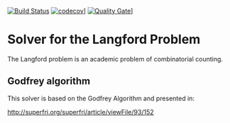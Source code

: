 [![Build Status](https://travis-ci.org/JulienLoiseau/langford.svg?branch=master)](https://travis-ci.org/JulienLoiseau/langford)
[![codecov](https://codecov.io/gh/JulienLoiseau/langford/branch/master/graph/badge.svg)](https://codecov.io/gh/JulienLoiseau/langford)]
[![Quality Gate](https://sonarcloud.io/dashboard?id=langford_godfrey)](https://sonarcloud.io/api/project_badges/measure?project=langford_godfrey&metric=alert_status)]

# Solver for the Langford Problem

The Langford problem is an academic problem of combinatorial counting. 

## Godfrey algorithm
This solver is based on the Godfrey Algorithm and presented in: 

http://superfri.org/superfri/article/viewFile/93/152

